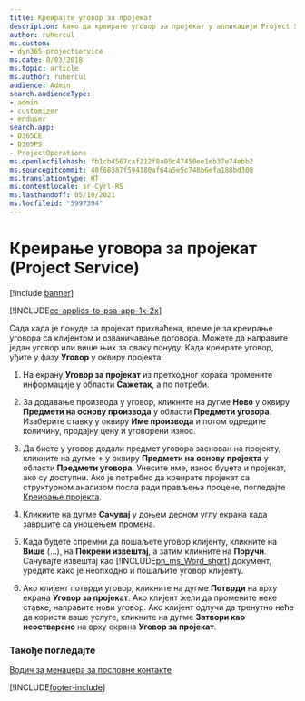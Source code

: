 ```yaml
---
title: Креирајте уговор за пројекат
description: Како да креирате уговор за пројекат у апликацији Project Service
author: ruhercul
ms.custom:
- dyn365-projectservice
ms.date: 8/03/2018
ms.topic: article
ms.author: ruhercul
audience: Admin
search.audienceType:
- admin
- customizer
- enduser
search.app:
- D365CE
- D365PS
- ProjectOperations
ms.openlocfilehash: fb1cb4567caf212f8a05c47450ee1eb37e74ebb2
ms.sourcegitcommit: 40f68387f594180af64a5e5c748b6efa188bd300
ms.translationtype: HT
ms.contentlocale: sr-Cyrl-RS
ms.lasthandoff: 05/10/2021
ms.locfileid: "5997394"
---
```

# <a name="create-a-project-contract-project-service"></a>Креирање уговора за пројекат (Project Service)

[!include [banner](../includes/psa-now-project-operations.md)]

[!INCLUDE[cc-applies-to-psa-app-1x-2x](../includes/cc-applies-to-psa-app-1x-2x.md)]

Сада када је понуде за пројекат прихваћена, време је за креирање уговора са клијентом и озваничавање договора. Можете да направите један уговор или више њих за сваку понуду. Када креирате уговор, уђите у фазу **Уговор** у оквиру пројекта.  
  
1. На екрану **Уговор за пројекат** из претходног корака промените информације у области **Сажетак**, а по потреби.  
  
2. За додавање производа у уговор, кликните на дугме **Ново** у оквиру **Предмети на основу производа** у области **Предмети уговора**. Изаберите ставку у оквиру **Име производа** и потом одредите количину, продајну цену и уговорени износ.  
  
3. Да бисте у уговор додали предмет уговора заснован на пројекту, кликните на дугме **+** у оквиру **Предмети на основу пројекта** у области **Предмети уговора**. Унесите име, износ буџета и пројекат, ако су доступни. Ако је потребно да креирате пројекат са структурном анализом посла ради прављења процене, погледајте [Креирање пројекта](../psa/create-project.md).  
  
4. Кликните на дугме **Сачувај** у доњем десном углу екрана када завршите са уношењем промена.  
  
5. Када будете спремни да пошаљете уговор клијенту, кликните на **Више** (...), на **Покрени извештај**, а затим кликните на **Поручи**. Сачувајте извештај као [!INCLUDE[pn_ms_Word_short](../includes/pn-ms-word-short.md)] документ, уредите како је неопходно и пошаљите уговор клијенту.  
  
6. Ако клијент потврди уговор, кликните на дугме **Потврди** на врху екрана **Уговор за пројекат**. Ако клијент жели да промените неке ставке, направите нови уговор. Ако клијент одлучи да тренутно неће да користи ваше услуге, кликните на дугме **Затвори као неостварено** на врху екрана **Уговор за пројекат**.  
  
### <a name="see-also"></a>Такође погледајте  
 [Водич за менаџера за пословне контакте](../psa/account-manager-guide.md)


[!INCLUDE[footer-include](../includes/footer-banner.md)]